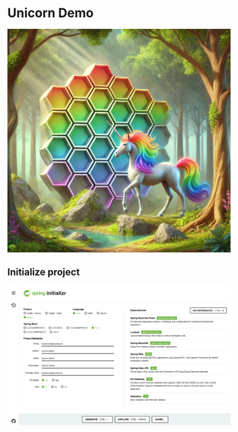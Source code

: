 # Unicorn Demo

![Hexagonal Unicorn](img/HexagonalUnicorn.png)

## Initialize project

![Spring Initializr](img/SpringInitializr.png)